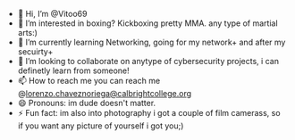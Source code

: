 - 👋 Hi, I’m @Vitoo69
- 👀 I’m interested in boxing? Kickboxing pretty MMA. any type of martial arts:) 
- 🌱 I’m currently learning Networking, going for my network+ and after my secuirty+ 
- 💞️ I’m looking to collaborate on anytype of cybersecurity projects, i can definetly learn from someone!
- 📫 How to reach me you can reach me @lorenzo.chaveznoriega@calbrightcollege.org
- 😄 Pronouns: im dude doesn't matter. 
- ⚡ Fun fact: im also into photography i got a couple of film camerass, so if you want any picture of yourself i got you;)

<!---
Vitoo69/Vitoo69 is a ✨ special ✨ repository because its `README.md` (this file) appears on your GitHub profile.
You can click the Preview link to take a look at your changes.
--->
